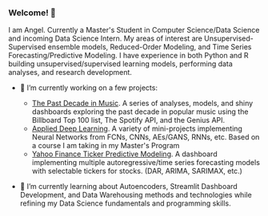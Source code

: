 ### Welcome! 👋

I am Angel. Currently a Master's Student in Computer Science/Data Science and incoming Data Science Intern. My areas of interest are Unsupervised-Supervised ensemble models, Reduced-Order Modeling, and Time Series Forecasting/Predictive Modeling. I have experience in both Python and R building unsupervised/supervised learning models, performing data analyses, and research development. 


- 🔭 I’m currently working on a few projects:
   - [The Past Decade in Music](https://github.com/angel-sarmiento/the_past_decade_in_music). A series of analyses, models, and shiny dashboards exploring the past decade in popular music using the Billboard Top 100 list, The Spotify API, and the Genius API. 
   - [Applied Deep Learning](https://github.com/angel-sarmiento/applied-deep-learning). A variety of mini-projects implementing Neural Networks from FCNs, CNNs, AEs/GANS, RNNs, etc. Based on a course I am taking in my Master's Program
   - [Yahoo Finance Ticker Predictive Modeling](https://github.com/angel-sarmiento/yfinance-dashboard). A dashboard implementing multiple autoregressive/time series forecasting models with selectable tickers for stocks. (DAR, ARIMA, SARIMAX, etc.) 

   
- 🌱 I’m currently learning about Autoencoders, Streamlit Dashboard Development, and Data Warehousing methods and technologies while refining my Data Science fundamentals and programming skills. 
